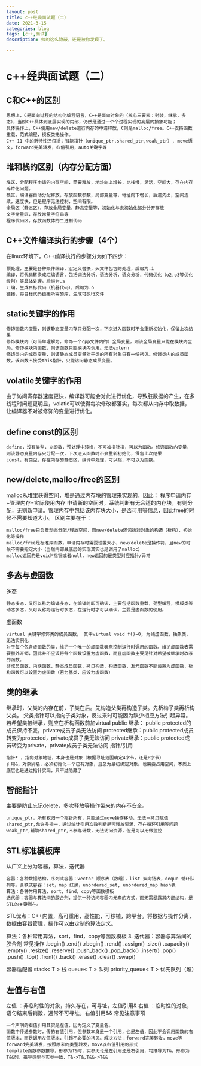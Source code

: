 ```yaml
---
layout: post
title: c++经典面试题（二）
date: 2021-3-15
categories: blog
tags: [c++,面试]
description: 帅的这么隐蔽，还是被你发现了。

---
```


# c++经典面试题（二）

## C和C++的区别

    思想上，C是面向过程的结构化编程语言，C++是面向对象的（核心三要素：封装，继承，多态），当然C++具体到底层实现的内部，仍然是通过一个个过程实现的高层的抽象功能；
    具体操作上，C++使用new/delete进行内存的申请释放，C则是malloc/free。C++支持函数重载，范式编程，模板类扥操作。
    C++ 11 中的新特性还包括：智能指针（unique_ptr,shared_ptr,weak_ptr）, move语义，forward完美转发，右值引用，auto关键字等

## 堆和栈的区别（内存分配方面）

    堆区，分配程序申请的内存空间，需要释放，地址向上增长，比栈慢，灵活，空间大，存在内存碎片化问题。
    栈区，编译器自动分配释放，存放函数参数，局部变量等，地址向下增长，后进先出，空间连续，速度快，但是程序无法控制，空间有限。
    全局区（静态区），存放全局变量，静态变量等，初始化与未初始化部分分开存放
    文字常量区，存放常量字符串等
    程序代码区，存放函数体的二进制代码

## C++文件编译执行的步骤（4个）

在linux环境下，C++编译执行的步骤分为如下四步：

    预处理，主要是各种条件编译，宏定义替换，头文件包含的处理，后缀为.i
    编译，将代码转换成汇编语言，包括词法分析，语法分析，语义分析，代码优化（o2,o3等优化级别）等具体处理。后缀为.s
    汇编，生成目标代码（机器代码），后缀为.o
    链接，将目标代码链接所需的库，生成可执行文件

## static关键字的作用

    修饰函数内变量，则该静态变量内存只分配一次，下次进入函数时不会重新初始化，保留上次结果
    修饰模块内（可简单理解为，修饰一个cpp文件内的）全局变量，则该全局变量只能在模块内全局，修饰模块内函数，则该函数只能模块内调用。无法extern
    修饰类内的成员变量，则该静态成员变量对于类的所有对象只有一份拷贝。修饰类内的成员函数，该函数不接受this指针，只能访问静态成员变量。

## volatile关键字的作用

由于访问寄存器速度更快，编译器可能会对此进行优化，导致脏数据的产生，在多线程时问题更明显，volatie可以使得每次修改都落实，每次都从内存中取数据，让编译器不对被修饰的变量进行优化。

## define const的区别

    define，没有类型，立即数，预处理中转换，不可被指针指，可以为函数。修饰函数内变量，则该静态变量内存只分配一次，下次进入函数时不会重新初始化，保留上次结果
    const，有类型，存在内存的静态区，编译中处理，可以指，不可以为函数。

## new/delete,malloc/free的区别

malloc从堆里获得空间，堆是通过内存块的管理来实现的，因此：
程序申请内存+管理内存=实际使用内存
申请新的空间时，系统判断有无合适的内存块，有则分配，无则新申请。管理内存中包括该内存块大小，是否可用等信息，因此free的时候不需要知道大小。
区别主要在于：

    malloc/free只负责动态分配/释放空间，而new/delete还包括对对象的构造（析构），初始化等操作
    malloc/free是标准库函数，申请内存时需要设置大小，new/delete是操作符，且new的时候不需要指定大小（当然内部最底层的实现其实也是调用了malloc）
    malloc返回的是void*指针或者null，new返回的是类型对应指针/异常

## 多态与虚函数

多态

    静态多态，又可以称为编译多态，在编译时即可确认，主要包括函数重载，范型编程，模板类等
    动态多态，又可以称为运行时多态，在运行时才可以确认，主要是虚函数的使用。

虚函数

    virtual 关键字修饰类的成员函数， 其中virtual void f()=0; 为纯虚函数，抽象类，无法实例化
    对于每个包含虚函数的类，维护一个唯一的虚函数表来控制运行时调用的函数。维护虚函数表需要额外开销，因此并不应该将每个函数设置为虚函数，而且虚函数主要是针对希望被继承时改写的函数。
    非成员函数，内联函数，静态成员函数，拷贝构造，构造函数，友元函数不能设置为虚函数，析构函数可以设置为虚函数（若为基类，应设为虚函数）

## 类的继承

继承时，父类的内存在前，子类在后。先构造父类再构造子类。先析构子类再析构父类。
父类指针可以指向子类对象，反过来时可能因为缺少相应方法引起异常。
若希望类被继承，则应在析构函数前加virtual
public 继承： public protected的成员保持不变，private成员子类无法访问
protected继承：public protected成员转变为protected，private成员子类无法访问
private继承：public protected成员转变为private，private成员子类无法访问
指针/引用

    指针* ，指向对象地址，本身也是对象（根据寻址范围确定4字节，还是8字节）
    引用&，对象别名，必须初始化一个已有对象，且总为最初绑定对象。也需要占用空间，本质上底层也是通过指针实现，只不过隐藏了

## 智能指针

主要是防止忘记delete，多次释放等操作带来的内存不安全。

    unique_ptr，所有权归一个指针所有，只能通过move操作移动，无法＝拷贝赋值
    shared_ptr,允许多指一，通过统计引用次数判断是否释放资源，存在循环引用等问题
    weak_ptr,辅助shared_ptr,不参与计数，无法访问资源，但是可以用做监控

## STL标准模板库

从广义上分为容器，算法，迭代器

    容器：各种数据结构，序列式容器：vector 顺序表（数组），list 双向链表，deque 循环队列等。关联式容器：set，map 红黑，unordered_set, unordered_map hash表
    算法：各种常用算法，sort，find，copy等函数模板
    迭代器：容器与算法间的胶合剂，提供一种访问容器内元素的方式，而无需暴露其内部结构，是STL的关键所在。

STL优点：C++内置，高可重用，高性能，可移植，跨平台。将数据与操作分离，数据由容器管理，操作可以由定制的算法定义。

算法：各种常用算法，sort，find，copy等函数模板
3. 迭代器：容器与算法间的胶合剂
常见操作
.begin() .end() .rbegin() .rend() .assign() .size() .capacity() .empty() .resize() .reserve() .push_back() .pop_back() .insert() .pop() .push() .top() .front() .back() .erase() .clear() .swap()

容器适配器
stack< T > 栈
queue< T > 队列
priority_queue< T > 优先队列（堆）

## 左值与右值

左值 ：非临时性的对象，持久存在，可寻址，左值引用&
右值 ：临时性的对象，语句结束后销毁，通常不可寻址，右值引用&&
常见注意事项

    一个声明的右值引用其实是左值，因为定义了变量名。
    函数中传递参数时，传的右值引用，但参数本身是一个引用，也是左值，因此不会调用函数的右值版本，而是调用左值版本，引起不必要的拷贝。解决方法：forward完美转发，move等
    forward完美转发，按照原来的类型转发，move以右值引用的形式
    template函数参数推导，形参为T&时，实参无论是左引用还是右引用，均推导为T&。形参为T&&时，推导类型与实参一致，T&->T&,T&&->T&&
